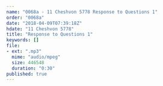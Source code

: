 ```yaml
---
name: "0068a - 11 Cheshvon 5778 Response to Questions 1"
order: "0068a"
date: "2018-04-09T07:39:18Z"
hdate: "11 Cheshvon 5778"
title: "Response to Questions 1"
keywords: []
file:
- ext: ".mp3"
  mime: "audio/mpeg"
  size: 446548
  duration: "0:30"
published: true
---
```


